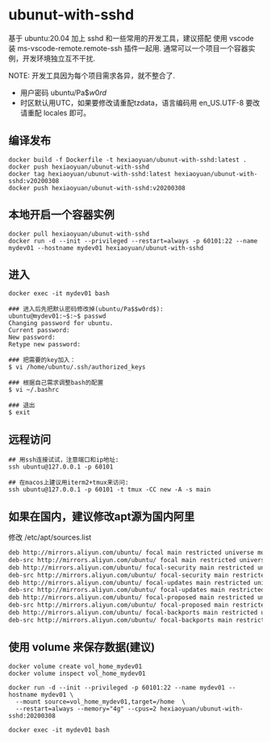 # ubunut-with-sshd

基于 ubuntu:20.04 加上 sshd 和一些常用的开发工具，建议搭配
使用 vscode 装 ms-vscode-remote.remote-ssh 插件一起用.
通常可以一个项目一个容器实例，开发环境独立互不干扰.

NOTE: 开发工具因为每个项目需求各异，就不整合了.

+ 用户密码 ubuntu/Pa$$w0rd$
+ 时区默认用UTC，如果要修改请重配tzdata，语言编码用 en_US.UTF-8 要改请重配 locales 即可。

## 编译发布

```shell
docker build -f Dockerfile -t hexiaoyuan/ubunut-with-sshd:latest .
docker push hexiaoyuan/ubunut-with-sshd
docker tag hexiaoyuan/ubunut-with-sshd:latest hexiaoyuan/ubunut-with-sshd:v20200308
docker push hexiaoyuan/ubunut-with-sshd:v20200308
```

## 本地开启一个容器实例

```shell
docker pull hexiaoyuan/ubunut-with-sshd
docker run -d --init --privileged --restart=always -p 60101:22 --name mydev01 --hostname mydev01 hexiaoyuan/ubunut-with-sshd
```

## 进入

```shell
docker exec -it mydev01 bash

### 进入后先把默认密码修改掉(ubuntu/Pa$$w0rd$):
ubuntu@mydev01:~$:~$ passwd
Changing password for ubuntu.
Current password:
New password:
Retype new password:

### 把需要的key加入：
$ vi /home/ubuntu/.ssh/authorized_keys

### 根据自己需求调整bash的配置
$ vi ~/.bashrc

### 退出
$ exit

```

## 远程访问

```shell
## 用ssh连接试试，注意端口和ip地址:
ssh ubuntu@127.0.0.1 -p 60101 

## 在macos上建议用iterm2+tmux来访问:
ssh ubuntu@127.0.0.1 -p 60101 -t tmux -CC new -A -s main
```

## 如果在国内，建议修改apt源为国内阿里

修改 /etc/apt/sources.list

```txt
deb http://mirrors.aliyun.com/ubuntu/ focal main restricted universe multiverse
deb-src http://mirrors.aliyun.com/ubuntu/ focal main restricted universe multiverse
deb http://mirrors.aliyun.com/ubuntu/ focal-security main restricted universe multiverse
deb-src http://mirrors.aliyun.com/ubuntu/ focal-security main restricted universe multiverse
deb http://mirrors.aliyun.com/ubuntu/ focal-updates main restricted universe multiverse
deb-src http://mirrors.aliyun.com/ubuntu/ focal-updates main restricted universe multiverse
deb http://mirrors.aliyun.com/ubuntu/ focal-proposed main restricted universe multiverse
deb-src http://mirrors.aliyun.com/ubuntu/ focal-proposed main restricted universe multiverse
deb http://mirrors.aliyun.com/ubuntu/ focal-backports main restricted universe multiverse
deb-src http://mirrors.aliyun.com/ubuntu/ focal-backports main restricted universe multiverse
```

## 使用 volume 来保存数据(建议)

```shell
docker volume create vol_home_mydev01
docker volume inspect vol_home_mydev01

docker run -d --init --privileged -p 60101:22 --name mydev01 --hostname mydev01 \
  --mount source=vol_home_mydev01,target=/home  \
  --restart=always --memory="4g" --cpus=2 hexiaoyuan/ubunut-with-sshd:20200308

docker exec -it mydev01 bash

```
